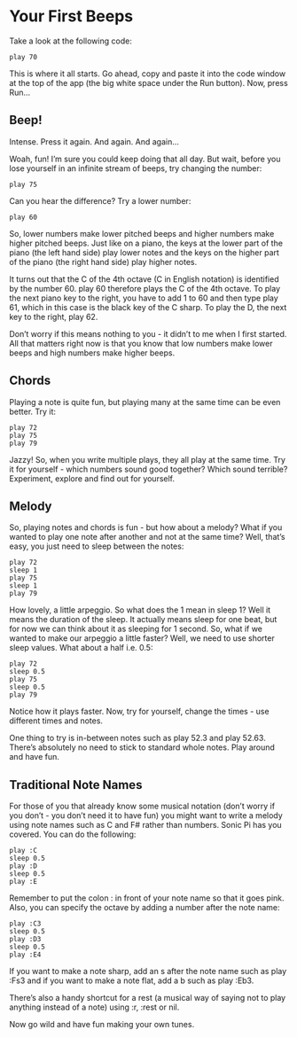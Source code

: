 # Your First Beeps 

Take a look at the following code: 

```
play 70
```

This is where it all starts. Go ahead, copy and paste it into the code window at the top of the app (the big white space under the Run button). Now, press Run…

## Beep!

Intense. Press it again. And again. And again…

Woah, fun! I’m sure you could keep doing that all day. But wait, before you lose yourself in an infinite stream of beeps, try changing the number: 

```
play 75 
```

Can you hear the difference? Try a lower number: 

```
play 60 
```

So, lower numbers make lower pitched beeps and higher numbers make higher pitched beeps. Just like on a piano, the keys at the lower part of the piano (the left hand side) play lower notes and the keys on the higher part of the piano (the right hand side) play higher notes.

It turns out that the C of the 4th octave (C in English notation) is identified by the number 60. play 60 therefore plays the C of the 4th octave. To play the next piano key to the right, you have to add 1 to 60 and then type play 61, which in this case is the black key of the C sharp. To play the D, the next key to the right, play 62.

Don’t worry if this means nothing to you - it didn’t to me when I first started. All that matters right now is that you know that low numbers make lower beeps and high numbers make higher beeps.

## Chords 

Playing a note is quite fun, but playing many at the same time can be even better. Try it: 

```
play 72
play 75
play 79 
```

Jazzy! So, when you write multiple plays, they all play at the same time. Try it for yourself - which numbers sound good together? Which sound terrible? Experiment, explore and find out for yourself.

## Melody

So, playing notes and chords is fun - but how about a melody? What if you wanted to play one note after another and not at the same time? Well, that’s easy, you just need to sleep between the notes: 

```
play 72
sleep 1
play 75
sleep 1
play 79
```

How lovely, a little arpeggio. So what does the 1 mean in sleep 1? Well it means the duration of the sleep. It actually means sleep for one beat, but for now we can think about it as sleeping for 1 second. So, what if we wanted to make our arpeggio a little faster? Well, we need to use shorter sleep values. What about a half i.e. 0.5:

```
play 72
sleep 0.5
play 75
sleep 0.5
play 79
```

Notice how it plays faster. Now, try for yourself, change the times - use different times and notes.

One thing to try is in-between notes such as play 52.3 and play 52.63. There’s absolutely no need to stick to standard whole notes. Play around and have fun.

## Traditional Note Names

For those of you that already know some musical notation (don’t worry if you don’t - you don’t need it to have fun) you might want to write a melody using note names such as C and F# rather than numbers. Sonic Pi has you covered. You can do the following:

```
play :C
sleep 0.5
play :D
sleep 0.5
play :E 
```

Remember to put the colon : in front of your note name so that it goes pink. Also, you can specify the octave by adding a number after the note name:

```
play :C3
sleep 0.5
play :D3
sleep 0.5
play :E4
```

If you want to make a note sharp, add an s after the note name such as play :Fs3 and if you want to make a note flat, add a b such as play :Eb3.

There’s also a handy shortcut for a rest (a musical way of saying not to play anything instead of a note) using :r, :rest or nil.

Now go wild and have fun making your own tunes.
